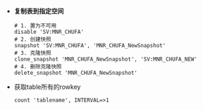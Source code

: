 * **复制表到指定空间**
  
  ```she
  # 1. 置为不可用
  disable 'SV:MNR_CHUFA'
  # 2. 创建快照
  snapshot 'SV:MNR_CHUFA', 'MNR_CHUFA_NewSnapshot'
  # 3. 克隆快照
  clone_snapshot 'MNR_CHUFA_NewSnapshot', 'SV:MNR_CHUFA_NEW'
  # 4. 删除克隆快照
  delete_snapshot 'MNR_CHUFA_NewSnapshot'
  ```

* 获取table所有的rowkey
  
  ```
  count 'tablename', INTERVAL=>1
  ```
